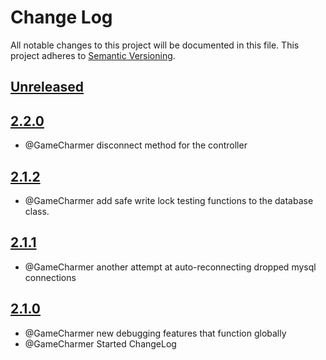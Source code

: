 # Change Log
All notable changes to this project will be documented in this file.
This project adheres to [Semantic Versioning](http://semver.org/).

## [Unreleased](https://gitlab.konghack.com/GCWorld/Database)



## [2.2.0](https://gitlab.konghack.com/GCWorld/Database/compare/2.1.2...2.2.0)
 - @GameCharmer disconnect method for the controller


## [2.1.2](https://gitlab.konghack.com/GCWorld/Database/compare/2.1.1...2.1.2)
 - @GameCharmer add safe write lock testing functions to the database class.


## [2.1.1](https://gitlab.konghack.com/GCWorld/Database/compare/2.1.0...2.1.1)
 - @GameCharmer another attempt at auto-reconnecting dropped mysql connections


## [2.1.0](https://gitlab.konghack.com/GCWorld/Database/compare/2.0.3...2.1.0)
 - @GameCharmer new debugging features that function globally
 - @GameCharmer Started ChangeLog
